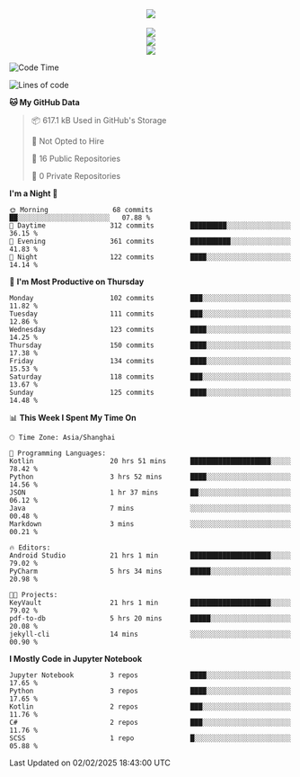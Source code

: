 <div align="center">
  <img src="https://readme-typing-svg.demolab.com?font=Zhi+Mang+Xing&size=40&pause=1000&color=000000&center=true&vCenter=true&lines=Baymax%E5%B0%8F%E6%8C%AF;Hello%20World"/><br/>
  <br/>
  <img src="https://skillicons.dev/icons?i=java,kotlin,python,c,cpp,html,css,javascript" /><br/>
  <img src="https://skillicons.dev/icons?i=spring,vue,pytorch,maven,gradle,mysql,sqlite,linux" /><br/>
  <img src="https://skillicons.dev/icons?i=idea,pycharm,webstorm,androidstudio,vscode,git,vim,md" /><br/>
</div>

<!--START_SECTION:waka-->
![Code Time](http://img.shields.io/badge/Code%20Time-553%20hrs%2010%20mins-blue)

![Lines of code](https://img.shields.io/badge/From%20Hello%20World%20I%27ve%20Written-6.0%20million%20lines%20of%20code-blue)

**🐱 My GitHub Data** 

> 📦 617.1 kB Used in GitHub's Storage 
 > 
> 🚫 Not Opted to Hire
 > 
> 📜 16 Public Repositories 
 > 
> 🔑 0 Private Repositories 
 > 
**I'm a Night 🦉** 

```text
🌞 Morning                68 commits          ██░░░░░░░░░░░░░░░░░░░░░░░   07.88 % 
🌆 Daytime                312 commits         █████████░░░░░░░░░░░░░░░░   36.15 % 
🌃 Evening                361 commits         ██████████░░░░░░░░░░░░░░░   41.83 % 
🌙 Night                  122 commits         ████░░░░░░░░░░░░░░░░░░░░░   14.14 % 
```
📅 **I'm Most Productive on Thursday** 

```text
Monday                   102 commits         ███░░░░░░░░░░░░░░░░░░░░░░   11.82 % 
Tuesday                  111 commits         ███░░░░░░░░░░░░░░░░░░░░░░   12.86 % 
Wednesday                123 commits         ████░░░░░░░░░░░░░░░░░░░░░   14.25 % 
Thursday                 150 commits         ████░░░░░░░░░░░░░░░░░░░░░   17.38 % 
Friday                   134 commits         ████░░░░░░░░░░░░░░░░░░░░░   15.53 % 
Saturday                 118 commits         ███░░░░░░░░░░░░░░░░░░░░░░   13.67 % 
Sunday                   125 commits         ████░░░░░░░░░░░░░░░░░░░░░   14.48 % 
```


📊 **This Week I Spent My Time On** 

```text
🕑︎ Time Zone: Asia/Shanghai

💬 Programming Languages: 
Kotlin                   20 hrs 51 mins      ████████████████████░░░░░   78.42 % 
Python                   3 hrs 52 mins       ████░░░░░░░░░░░░░░░░░░░░░   14.56 % 
JSON                     1 hr 37 mins        ██░░░░░░░░░░░░░░░░░░░░░░░   06.12 % 
Java                     7 mins              ░░░░░░░░░░░░░░░░░░░░░░░░░   00.48 % 
Markdown                 3 mins              ░░░░░░░░░░░░░░░░░░░░░░░░░   00.21 % 

🔥 Editors: 
Android Studio           21 hrs 1 min        ████████████████████░░░░░   79.02 % 
PyCharm                  5 hrs 34 mins       █████░░░░░░░░░░░░░░░░░░░░   20.98 % 

🐱‍💻 Projects: 
KeyVault                 21 hrs 1 min        ████████████████████░░░░░   79.02 % 
pdf-to-db                5 hrs 20 mins       █████░░░░░░░░░░░░░░░░░░░░   20.08 % 
jekyll-cli               14 mins             ░░░░░░░░░░░░░░░░░░░░░░░░░   00.90 % 
```

**I Mostly Code in Jupyter Notebook** 

```text
Jupyter Notebook         3 repos             ████░░░░░░░░░░░░░░░░░░░░░   17.65 % 
Python                   3 repos             ████░░░░░░░░░░░░░░░░░░░░░   17.65 % 
Kotlin                   2 repos             ███░░░░░░░░░░░░░░░░░░░░░░   11.76 % 
C#                       2 repos             ███░░░░░░░░░░░░░░░░░░░░░░   11.76 % 
SCSS                     1 repo              █░░░░░░░░░░░░░░░░░░░░░░░░   05.88 % 
```




 Last Updated on 02/02/2025 18:43:00 UTC
<!--END_SECTION:waka-->





